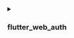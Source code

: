 <details>
  <summary>

### flutter_web_auth

</summary>

[flutter_web_auth](https://pub.dev/packages/flutter_web_auth) wird hinter dem flutter SDK von Logto verwendet. Wir verlassen uns auf seine webview-basierte Interaktionsschnittstelle, um die Autorisierungsseiten von Logto zu öffnen.

:::note
Dieses Plugin verwendet ASWebAuthenticationSession auf iOS 12+ und macOS 10.15+, SFAuthenticationSession auf iOS 11, Chrome Custom Tabs auf Android und öffnet ein neues Fenster im Web.
Du kannst es mit iOS 8+ bauen, aber es wird derzeit nur von iOS 11 oder höher unterstützt.
:::

### Registriere die Callback-URL auf Android

Um die Callback-URL von Logtos Anmelde-Webseite zu erfassen, musst du deine Anmelde-redirectUri in der AndroidManifest.xml registrieren.

```xml
<activity android:name="com.linusu.flutter_web_auth.CallbackActivity" android:exported="true">
    <intent-filter android:label="flutter_web_auth">
        <action android:name="android.intent.action.VIEW"/>
        <category android:name="android.intent.category.DEFAULT"/>
        <category android:name="android.intent.category.BROWSABLE"/>
        <data android:scheme="io.logto"/>
    </intent-filter>
</activity>
```

</details>

